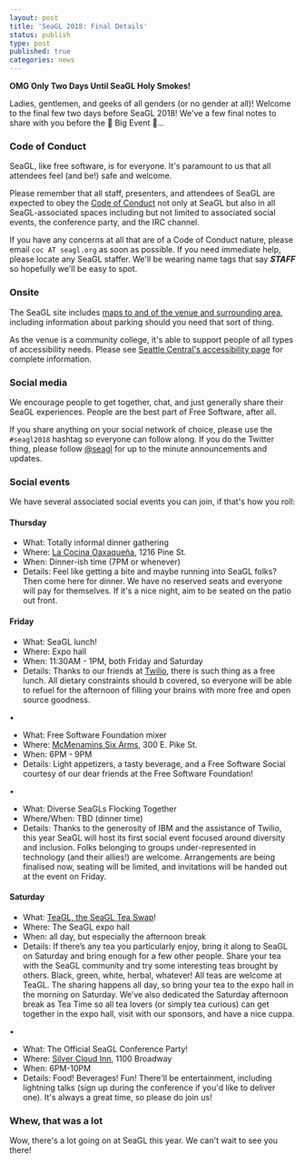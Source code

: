 ```yaml
---
layout: post
title: 'SeaGL 2018: Final Details'
status: publish
type: post
published: true
categories: news
---
```


**OMG Only Two Days Until SeaGL Holy Smokes!**

Ladies, gentlemen, and geeks of all genders (or no gender at all)! Welcome to the final few two days before SeaGL 2018! We've a few final notes to share with you before the 🎉 Big Event 🎉…

### Code of Conduct

SeaGL, like free software, is for everyone. It's paramount to us that all attendees feel (and be!) safe and welcome.

Please remember that all staff, presenters, and attendees of SeaGL are expected to obey the [Code of Conduct](https://seagl.org/code_of_conduct.html) not only at SeaGL but also in all SeaGL-associated spaces including but not limited to associated social events, the conference party, and the IRC channel.

If you have any concerns at all that are of a Code of Conduct nature, please email `coc AT seagl.org` as soon as possible. If you need immediate help, please locate any SeaGL staffer. We'll be wearing name tags that say **_STAFF_** so hopefully we'll be easy to spot.

### Onsite

The SeaGL site includes [maps to and of the venue and surrounding area](https://seagl.org/maps/2018.html), including information about parking should you need that sort of thing.

As the venue is a community college, it's able to support people of all types of accessibility needs. Please see [Seattle Central's accessibility page](https://seattlecentral.edu/campus-life/student-support-and-services/disability-support/accommodations) for complete information.

### Social media

We encourage people to get together, chat, and just generally share their SeaGL experiences. People are the best part of Free Software, after all.

If you share anything on your social network of choice, please use the `#seagl2018` hashtag so everyone can follow along. If you do the Twitter thing, please follow [@seagl](https://twitter.com/seagl) for up to the minute announcements and updates.

### Social events

We have several associated social events you can join, if that's how you roll:

#### Thursday

* What: Totally informal dinner gathering
* Where: [La Cocina Oaxaqueña](https://lacocinaoaxaquena.com), 1216 Pine St.
* When: Dinner-ish time (7PM or whenever)
* Details: Feel like getting a bite and maybe running into SeaGL folks? Then come here for dinner. We have no reserved seats and everyone will pay for themselves. If it's a nice night, aim to be seated on the patio out front.

#### Friday

* What: SeaGL lunch!
* Where: Expo hall
* When: 11:30AM - 1PM, both Friday and Saturday
* Details: Thanks to our friends at [Twilio](https://twilio.com), there is such thing as a free lunch. All dietary constraints should b covered, so everyone will be able to refuel for the afternoon of filling your brains with more free and open source goodness.

•

* What: Free Software Foundation mixer
* Where: [McMenamins Six Arms](https://www.mcmenamins.com/six-arms), 300 E. Pike St.
* When: 6PM - 9PM
* Details: Light appetizers, a tasty beverage, and a Free Software Social courtesy of our dear friends at the Free Software Foundation!

•
 
* What: Diverse SeaGLs Flocking Together
* Where/When: TBD (dinner time)
* Details: Thanks to the generosity of IBM and the assistance of Twilio, this year SeaGL will host its first social event focused around diversity and inclusion. Folks belonging to groups under-represented in technology (and their allies!) are welcome. Arrangements are being finalised now, seating will be limited, and invitations will be handed out at the event on Friday.

#### Saturday

* What: [TeaGL, the SeaGL Tea Swap](https://seagl.org/news/2018/10/12/TeaGL.html)!
* Where: The SeaGL expo hall
* When: all day, but especially the afternoon break
* Details: If there’s any tea you particularly enjoy, bring it along to SeaGL on Saturday and bring enough for a few other people. Share your tea with the SeaGL community and try some interesting teas brought by others. Black, green, white, herbal, whatever! All teas are welcome at TeaGL. The sharing happens all day, so bring your tea to the expo hall in the morning on Saturday. We’ve also dedicated the Saturday afternoon break as Tea Time so all tea lovers (or simply tea curious) can get together in the expo hall, visit with our sponsors, and have a nice cuppa.

•

* What: The Official SeaGL Conference Party!
* Where: [Silver Cloud Inn](https://www.silvercloud.com/seattlebroadway/), 1100 Broadway
* When: 6PM-10PM
* Details: Food! Beverages! Fun! There'll be entertainment, including lightning talks (sign up during the conference if you'd like to deliver one). It's always a great time, so please do join us!

### Whew, that was a lot

Wow, there's a lot going on at SeaGL this year. We can't wait to see you there!
